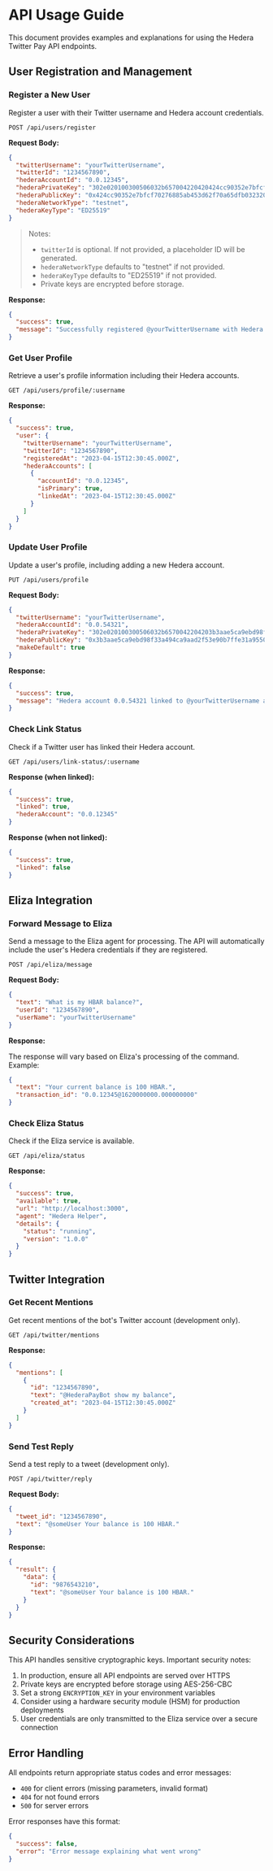 # API Usage Guide

This document provides examples and explanations for using the Hedera Twitter Pay API endpoints.

## User Registration and Management

### Register a New User

Register a user with their Twitter username and Hedera account credentials.

```
POST /api/users/register
```

**Request Body:**

```json
{
  "twitterUsername": "yourTwitterUsername",
  "twitterId": "1234567890",
  "hederaAccountId": "0.0.12345",
  "hederaPrivateKey": "302e020100300506032b657004220420424cc90352e7bfcf70276885ab453d62f70a65dfb03232065a49ba6122716904",
  "hederaPublicKey": "0x424cc90352e7bfcf70276885ab453d62f70a65dfb03232065a49ba6122716904",
  "hederaNetworkType": "testnet",
  "hederaKeyType": "ED25519"
}
```

> Notes: 
> - `twitterId` is optional. If not provided, a placeholder ID will be generated.
> - `hederaNetworkType` defaults to "testnet" if not provided.
> - `hederaKeyType` defaults to "ED25519" if not provided.
> - Private keys are encrypted before storage.

**Response:**

```json
{
  "success": true,
  "message": "Successfully registered @yourTwitterUsername with Hedera account 0.0.12345"
}
```

### Get User Profile

Retrieve a user's profile information including their Hedera accounts.

```
GET /api/users/profile/:username
```

**Response:**

```json
{
  "success": true,
  "user": {
    "twitterUsername": "yourTwitterUsername",
    "twitterId": "1234567890",
    "registeredAt": "2023-04-15T12:30:45.000Z",
    "hederaAccounts": [
      {
        "accountId": "0.0.12345",
        "isPrimary": true,
        "linkedAt": "2023-04-15T12:30:45.000Z"
      }
    ]
  }
}
```

### Update User Profile

Update a user's profile, including adding a new Hedera account.

```
PUT /api/users/profile
```

**Request Body:**

```json
{
  "twitterUsername": "yourTwitterUsername",
  "hederaAccountId": "0.0.54321",
  "hederaPrivateKey": "302e020100300506032b6570042204203b3aae5ca9ebd98f33a494ca9aad2f53e90b7ffe31a9550f474c6f38e24af0bd",
  "hederaPublicKey": "0x3b3aae5ca9ebd98f33a494ca9aad2f53e90b7ffe31a9550f474c6f38e24af0bd",
  "makeDefault": true
}
```

**Response:**

```json
{
  "success": true,
  "message": "Hedera account 0.0.54321 linked to @yourTwitterUsername as primary account"
}
```

### Check Link Status

Check if a Twitter user has linked their Hedera account.

```
GET /api/users/link-status/:username
```

**Response (when linked):**

```json
{
  "success": true,
  "linked": true,
  "hederaAccount": "0.0.12345"
}
```

**Response (when not linked):**

```json
{
  "success": true,
  "linked": false
}
```

## Eliza Integration

### Forward Message to Eliza

Send a message to the Eliza agent for processing. The API will automatically include the user's Hedera credentials if they are registered.

```
POST /api/eliza/message
```

**Request Body:**

```json
{
  "text": "What is my HBAR balance?",
  "userId": "1234567890",
  "userName": "yourTwitterUsername"
}
```

**Response:**

The response will vary based on Eliza's processing of the command. Example:

```json
{
  "text": "Your current balance is 100 HBAR.",
  "transaction_id": "0.0.12345@1620000000.000000000"
}
```

### Check Eliza Status

Check if the Eliza service is available.

```
GET /api/eliza/status
```

**Response:**

```json
{
  "success": true,
  "available": true,
  "url": "http://localhost:3000",
  "agent": "Hedera Helper",
  "details": {
    "status": "running",
    "version": "1.0.0"
  }
}
```

## Twitter Integration

### Get Recent Mentions

Get recent mentions of the bot's Twitter account (development only).

```
GET /api/twitter/mentions
```

**Response:**

```json
{
  "mentions": [
    {
      "id": "1234567890",
      "text": "@HederaPayBot show my balance",
      "created_at": "2023-04-15T12:30:45.000Z"
    }
  ]
}
```

### Send Test Reply

Send a test reply to a tweet (development only).

```
POST /api/twitter/reply
```

**Request Body:**

```json
{
  "tweet_id": "1234567890",
  "text": "@someUser Your balance is 100 HBAR."
}
```

**Response:**

```json
{
  "result": {
    "data": {
      "id": "9876543210",
      "text": "@someUser Your balance is 100 HBAR."
    }
  }
}
```

## Security Considerations

This API handles sensitive cryptographic keys. Important security notes:

1. In production, ensure all API endpoints are served over HTTPS
2. Private keys are encrypted before storage using AES-256-CBC
3. Set a strong `ENCRYPTION_KEY` in your environment variables
4. Consider using a hardware security module (HSM) for production deployments
5. User credentials are only transmitted to the Eliza service over a secure connection

## Error Handling

All endpoints return appropriate status codes and error messages:

- `400` for client errors (missing parameters, invalid format)
- `404` for not found errors
- `500` for server errors

Error responses have this format:

```json
{
  "success": false,
  "error": "Error message explaining what went wrong"
}
``` 
